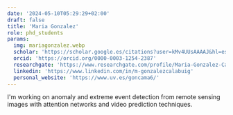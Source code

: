 ```yaml
---
date: '2024-05-10T05:29:29+02:00'
draft: false
title: 'Maria Gonzalez'
role: phd_students
params:
  img: mariagonzalez.webp
  scholar: 'https://scholar.google.es/citations?user=kMv4UUsAAAAJ&hl=es&oi=ao'
  orcid: 'https://orcid.org/0000-0003-1254-2387'
  researchgate: 'https://www.researchgate.com/profile/Maria-Gonzalez-Calabuig'
  linkedin: 'https://www.linkedin.com/in/m-gonzalezcalabuig'
  personal_website: 'https://www.uv.es/goncama6/'
---
```


I'm working on anomaly and extreme event detection from remote sensing images with attention networks and video prediction techniques.
